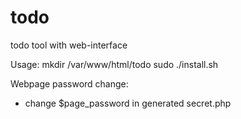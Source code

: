 # todo
todo tool with web-interface

Usage:
mkdir /var/www/html/todo
sudo ./install.sh <username> <password>

Webpage password change:
- change $page_password in generated secret.php
